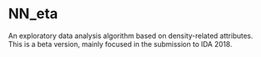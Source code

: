 # NN_eta
An exploratory data analysis algorithm based on density-related attributes.
This is a beta version, mainly focused in the submission to IDA 2018.
